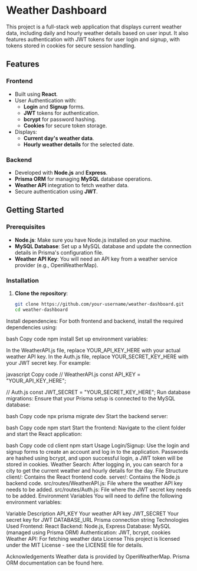 # Weather Dashboard

This project is a full-stack web application that displays current weather data, including daily and hourly weather details based on user input. It also features authentication with JWT tokens for user login and signup, with tokens stored in cookies for secure session handling.

## Features

### Frontend
- Built using **React**.
- User Authentication with:
  - **Login** and **Signup** forms.
  - **JWT** tokens for authentication.
  - **bcrypt** for password hashing.
  - **Cookies** for secure token storage.
- Displays:
  - **Current day's weather data**.
  - **Hourly weather details** for the selected date.

### Backend
- Developed with **Node.js** and **Express**.
- **Prisma ORM** for managing **MySQL** database operations.
- **Weather API** integration to fetch weather data.
- Secure authentication using **JWT**.

## Getting Started

### Prerequisites

- **Node.js**: Make sure you have Node.js installed on your machine.
- **MySQL Database**: Set up a MySQL database and update the connection details in Prisma's configuration file.
- **Weather API Key**: You will need an API key from a weather service provider (e.g., OpenWeatherMap).

### Installation

1. **Clone the repository**:
   ```bash
   git clone https://github.com/your-username/weather-dashboard.git
   cd weather-dashboard
Install dependencies: For both frontend and backend, install the required dependencies using:

bash
Copy code
npm install
Set up environment variables:

In the WeatherAPI.js file, replace YOUR_API_KEY_HERE with your actual weather API key.
In the Auth.js file, replace YOUR_SECRET_KEY_HERE with your JWT secret key.
For example:

javascript
Copy code
// WeatherAPI.js
const API_KEY = "YOUR_API_KEY_HERE";

// Auth.js
const JWT_SECRET = "YOUR_SECRET_KEY_HERE";
Run database migrations: Ensure that your Prisma setup is connected to the MySQL database:

bash
Copy code
npx prisma migrate dev
Start the backend server:

bash
Copy code
npm start
Start the frontend: Navigate to the client folder and start the React application:

bash
Copy code
cd client
npm start
Usage
Login/Signup: Use the login and signup forms to create an account and log in to the application. Passwords are hashed using bcrypt, and upon successful login, a JWT token will be stored in cookies.
Weather Search: After logging in, you can search for a city to get the current weather and hourly details for the day.
File Structure
client/: Contains the React frontend code.
server/: Contains the Node.js backend code.
src/routes/WeatherAPI.js: File where the weather API key needs to be added.
src/routes/Auth.js: File where the JWT secret key needs to be added.
Environment Variables
You will need to define the following environment variables:

Variable	Description
API_KEY	Your weather API key
JWT_SECRET	Your secret key for JWT
DATABASE_URL	Prisma connection string
Technologies Used
Frontend: React
Backend: Node.js, Express
Database: MySQL (managed using Prisma ORM)
Authentication: JWT, bcrypt, cookies
Weather API: For fetching weather data
License
This project is licensed under the MIT License - see the LICENSE file for details.

Acknowledgements
Weather data is provided by OpenWeatherMap.
Prisma ORM documentation can be found here.
